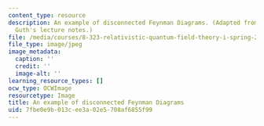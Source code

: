 ```yaml
---
content_type: resource
description: An example of disconnected Feynman Diagrams. (Adapted from Prof. Alan
  Guth's lecture notes.)
file: /media/courses/8-323-relativistic-quantum-field-theory-i-spring-2008/7fbe0e9b013cee3a02e5708af6855f99_chp_feynman.jpg
file_type: image/jpeg
image_metadata:
  caption: ''
  credit: ''
  image-alt: ''
learning_resource_types: []
ocw_type: OCWImage
resourcetype: Image
title: An example of disconnected Feynman Diagrams
uid: 7fbe0e9b-013c-ee3a-02e5-708af6855f99
---
```

